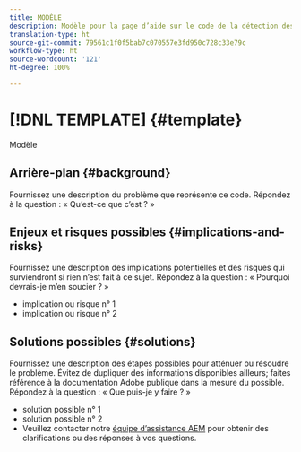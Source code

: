 ```yaml
---
title: MODÈLE
description: Modèle pour la page d’aide sur le code de la détection des motifs
translation-type: ht
source-git-commit: 79561c1f0f5bab7c070557e3fd950c728c33e79c
workflow-type: ht
source-wordcount: '121'
ht-degree: 100%

---
```



# [!DNL TEMPLATE] {#template}

Modèle

## Arrière-plan {#background}

Fournissez une description du problème que représente ce code.
Répondez à la question : « Qu’est-ce que c’est ? »

## Enjeux et risques possibles {#implications-and-risks}

Fournissez une description des implications potentielles et des risques qui surviendront si rien n’est fait à ce sujet.
Répondez à la question : « Pourquoi devrais-je m’en soucier ? »

* implication ou risque n° 1
* implication ou risque n° 2

## Solutions possibles {#solutions}

Fournissez une description des étapes possibles pour atténuer ou résoudre le problème. Évitez de dupliquer des informations disponibles ailleurs; faites référence à la documentation Adobe publique dans la mesure du possible.
Répondez à la question : « Que puis-je y faire ? »

* solution possible n° 1
* solution possible n° 2
* Veuillez contacter notre [équipe d’assistance AEM](https://helpx.adobe.com/fr/enterprise/using/support-for-experience-cloud.html) pour obtenir des clarifications ou des réponses à vos questions.
